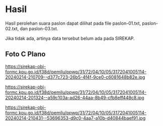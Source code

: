 # Hasil

Hasil perolehan suara paslon dapat dilihat pada file paslon-01.txt, paslon-02.txt, dan paslon-03.txt.

Jika tidak ada, artinya data tersebut belum ada pada SIREKAP.

## Foto C Plano

https://sirekap-obj-formc.kpu.go.id/f38d/pemilu/ppwp/31/72/04/10/05/3172041005114-20240214-210709--d377c723-26b5-4f4f-9ce0-c6081648b82e.jpg

https://sirekap-obj-formc.kpu.go.id/f38d/pemilu/ppwp/31/72/04/10/05/3172041005114-20240214-201324--a59c103a-ad26-44aa-8b49-cfb8eff448c8.jpg

https://sirekap-obj-formc.kpu.go.id/f38d/pemilu/ppwp/31/72/04/10/05/3172041005114-20240214-210431--53696353-d9c0-4aa7-a10b-d40844baef91.jpg
